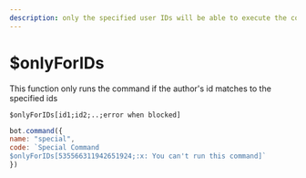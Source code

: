 ```yaml
---
description: only the specified user IDs will be able to execute the command
---
```


# $onlyForIDs

This function only runs the command if the author's id matches to the specified ids

```text
$onlyForIDs[id1;id2;..;error when blocked]
```

```javascript
bot.command({
name: "special",
code: `Special Command
$onlyForIDs[535566311942651924;:x: You can't run this command]`
})
```

